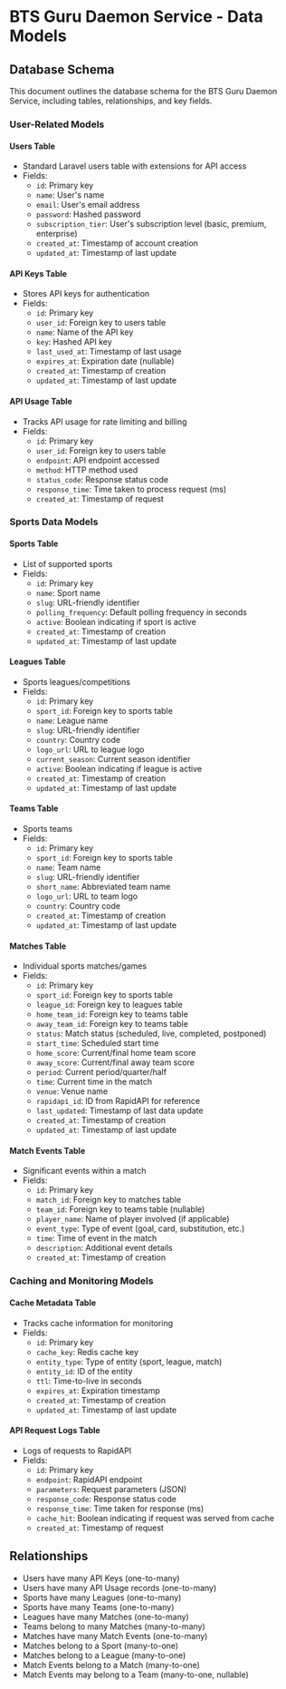 # BTS Guru Daemon Service - Data Models

## Database Schema

This document outlines the database schema for the BTS Guru Daemon Service, including tables, relationships, and key fields.

### User-Related Models

#### Users Table
- Standard Laravel users table with extensions for API access
- Fields:
  - `id`: Primary key
  - `name`: User's name
  - `email`: User's email address
  - `password`: Hashed password
  - `subscription_tier`: User's subscription level (basic, premium, enterprise)
  - `created_at`: Timestamp of account creation
  - `updated_at`: Timestamp of last update

#### API Keys Table
- Stores API keys for authentication
- Fields:
  - `id`: Primary key
  - `user_id`: Foreign key to users table
  - `name`: Name of the API key
  - `key`: Hashed API key
  - `last_used_at`: Timestamp of last usage
  - `expires_at`: Expiration date (nullable)
  - `created_at`: Timestamp of creation
  - `updated_at`: Timestamp of last update

#### API Usage Table
- Tracks API usage for rate limiting and billing
- Fields:
  - `id`: Primary key
  - `user_id`: Foreign key to users table
  - `endpoint`: API endpoint accessed
  - `method`: HTTP method used
  - `status_code`: Response status code
  - `response_time`: Time taken to process request (ms)
  - `created_at`: Timestamp of request

### Sports Data Models

#### Sports Table
- List of supported sports
- Fields:
  - `id`: Primary key
  - `name`: Sport name
  - `slug`: URL-friendly identifier
  - `polling_frequency`: Default polling frequency in seconds
  - `active`: Boolean indicating if sport is active
  - `created_at`: Timestamp of creation
  - `updated_at`: Timestamp of last update

#### Leagues Table
- Sports leagues/competitions
- Fields:
  - `id`: Primary key
  - `sport_id`: Foreign key to sports table
  - `name`: League name
  - `slug`: URL-friendly identifier
  - `country`: Country code
  - `logo_url`: URL to league logo
  - `current_season`: Current season identifier
  - `active`: Boolean indicating if league is active
  - `created_at`: Timestamp of creation
  - `updated_at`: Timestamp of last update

#### Teams Table
- Sports teams
- Fields:
  - `id`: Primary key
  - `sport_id`: Foreign key to sports table
  - `name`: Team name
  - `slug`: URL-friendly identifier
  - `short_name`: Abbreviated team name
  - `logo_url`: URL to team logo
  - `country`: Country code
  - `created_at`: Timestamp of creation
  - `updated_at`: Timestamp of last update

#### Matches Table
- Individual sports matches/games
- Fields:
  - `id`: Primary key
  - `sport_id`: Foreign key to sports table
  - `league_id`: Foreign key to leagues table
  - `home_team_id`: Foreign key to teams table
  - `away_team_id`: Foreign key to teams table
  - `status`: Match status (scheduled, live, completed, postponed)
  - `start_time`: Scheduled start time
  - `home_score`: Current/final home team score
  - `away_score`: Current/final away team score
  - `period`: Current period/quarter/half
  - `time`: Current time in the match
  - `venue`: Venue name
  - `rapidapi_id`: ID from RapidAPI for reference
  - `last_updated`: Timestamp of last data update
  - `created_at`: Timestamp of creation
  - `updated_at`: Timestamp of last update

#### Match Events Table
- Significant events within a match
- Fields:
  - `id`: Primary key
  - `match_id`: Foreign key to matches table
  - `team_id`: Foreign key to teams table (nullable)
  - `player_name`: Name of player involved (if applicable)
  - `event_type`: Type of event (goal, card, substitution, etc.)
  - `time`: Time of event in the match
  - `description`: Additional event details
  - `created_at`: Timestamp of creation

### Caching and Monitoring Models

#### Cache Metadata Table
- Tracks cache information for monitoring
- Fields:
  - `id`: Primary key
  - `cache_key`: Redis cache key
  - `entity_type`: Type of entity (sport, league, match)
  - `entity_id`: ID of the entity
  - `ttl`: Time-to-live in seconds
  - `expires_at`: Expiration timestamp
  - `created_at`: Timestamp of creation
  - `updated_at`: Timestamp of last update

#### API Request Logs Table
- Logs of requests to RapidAPI
- Fields:
  - `id`: Primary key
  - `endpoint`: RapidAPI endpoint
  - `parameters`: Request parameters (JSON)
  - `response_code`: Response status code
  - `response_time`: Time taken for response (ms)
  - `cache_hit`: Boolean indicating if request was served from cache
  - `created_at`: Timestamp of request

## Relationships

- Users have many API Keys (one-to-many)
- Users have many API Usage records (one-to-many)
- Sports have many Leagues (one-to-many)
- Sports have many Teams (one-to-many)
- Leagues have many Matches (one-to-many)
- Teams belong to many Matches (many-to-many)
- Matches have many Match Events (one-to-many)
- Matches belong to a Sport (many-to-one)
- Matches belong to a League (many-to-one)
- Match Events belong to a Match (many-to-one)
- Match Events may belong to a Team (many-to-one, nullable)
